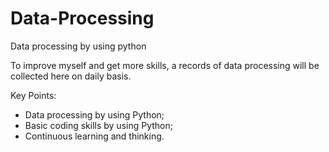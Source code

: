 # Data-Processing
Data processing by using python

To improve myself and get more skills, a records of data processing will be collected here on daily basis.

Key Points:

- Data processing by using Python;
- Basic coding skills by using Python;
- Continuous learning and thinking.
